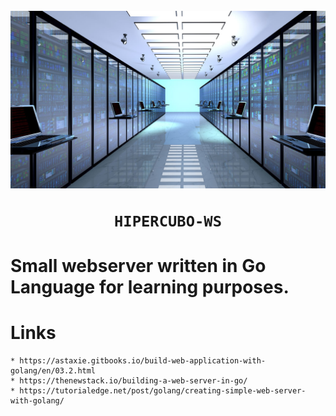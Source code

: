 <h1 align="center">
	<br><img src="logo.jpg"  width="700" alt="logo"><br>

	HIPERCUBO-WS
</h1>

# Small webserver written in Go Language for learning purposes.
# Links

	* https://astaxie.gitbooks.io/build-web-application-with-golang/en/03.2.html
	* https://thenewstack.io/building-a-web-server-in-go/
	* https://tutorialedge.net/post/golang/creating-simple-web-server-with-golang/
	



